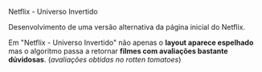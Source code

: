Netflix - Universo Invertido

Desenvolvimento de uma versão alternativa da página inicial do Netflix.

Em "Netflix - Universo Invertido" não apenas o **layout aparece espelhado** mas o algoritmo passa a retornar **filmes com avaliações bastante dúvidosas**.
(*avaliações obtidas no rotten tomatoes*)
